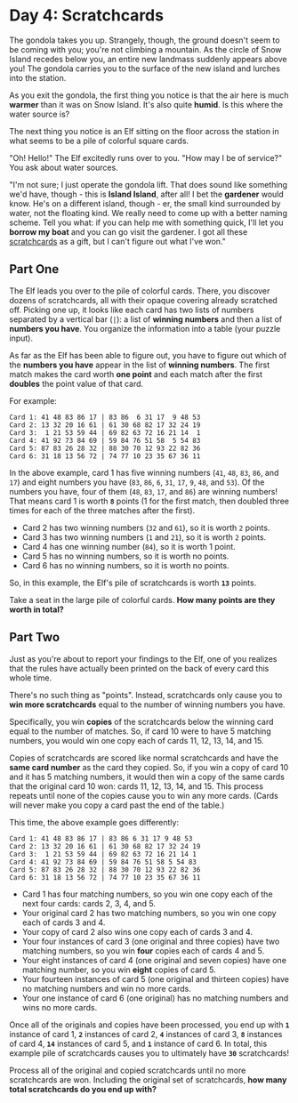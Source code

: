 # Day 4: Scratchcards

The gondola takes you up. Strangely, though, the ground doesn't seem to be
coming with you; you're not climbing a mountain. As the circle of Snow Island
recedes below you, an entire new landmass suddenly appears above you! The
gondola carries you to the surface of the new island and lurches into the
station.

As you exit the gondola, the first thing you notice is that the air here is much
**warmer** than it was on Snow Island. It's also quite **humid**. Is this where
the water source is?

The next thing you notice is an Elf sitting on the floor across the station in
what seems to be a pile of colorful square cards.

"Oh! Hello!" The Elf excitedly runs over to you. "How may I be of service?" You
ask about water sources.

"I'm not sure; I just operate the gondola lift. That does sound like something
we'd have, though - this is **Island Island**, after all! I bet the **gardener**
would know. He's on a different island, though - er, the small kind surrounded
by
water, not the floating kind. We really need to come up with a better naming
scheme. Tell you what: if you can help me with something quick, I'll let you
**borrow my boat** and you can go visit the gardener. I got all these
[scratchcards] as a gift, but I can't figure out what I've won."

## Part One

The Elf leads you over to the pile of colorful cards. There, you discover dozens
of scratchcards, all with their opaque covering already scratched off. Picking
one up, it looks like each card has two lists of numbers separated by a vertical
bar (`|`): a list of **winning numbers** and then a list of **numbers you
have**. You organize the information into a table (your puzzle input).

As far as the Elf has been able to figure out, you have to figure out which of
the **numbers you have** appear in the list of **winning numbers**. The first
match makes the card worth **one point** and each match after the first
**doubles** the point value of that card.

For example:

```text
Card 1: 41 48 83 86 17 | 83 86  6 31 17  9 48 53
Card 2: 13 32 20 16 61 | 61 30 68 82 17 32 24 19
Card 3:  1 21 53 59 44 | 69 82 63 72 16 21 14  1
Card 4: 41 92 73 84 69 | 59 84 76 51 58  5 54 83
Card 5: 87 83 26 28 32 | 88 30 70 12 93 22 82 36
Card 6: 31 18 13 56 72 | 74 77 10 23 35 67 36 11
```

In the above example, card 1 has five winning numbers (`41`, `48`, `83`, `86`,
and `17`)
and eight numbers you have (`83`, `86`, `6`, `31`, `17`, `9`, `48`, and `53`).
Of the numbers
you have, four of them (`48`, `83`, `17`, and `86`) are winning numbers! That
means card
1 is worth **`8`** points (1 for the first match, then doubled three times for
each of
the three matches after the first).

* Card 2 has two winning numbers (`32` and `61`), so it is worth `2` points.
* Card 3 has two winning numbers (`1` and `21`), so it is worth `2` points.
* Card 4 has one winning number (`84`), so it is worth 1 point.
* Card 5 has no winning numbers, so it is worth no points.
* Card 6 has no winning numbers, so it is worth no points.

So, in this example, the Elf's pile of scratchcards is worth **`13`** points.

Take a seat in the large pile of colorful cards. **How many points are they
worth in total?**

## Part Two

Just as you're about to report your findings to the Elf, one of you realizes
that the rules have actually been printed on the back of every card this whole
time.

There's no such thing as "points". Instead, scratchcards only cause you to **win
more scratchcards** equal to the number of winning numbers you have.

Specifically, you win **copies** of the scratchcards below the winning card equal
to the number of matches. So, if card 10 were to have 5 matching numbers, you
would win one copy each of cards 11, 12, 13, 14, and 15.

Copies of scratchcards are scored like normal scratchcards and have the **same
card number** as the card they copied. So, if you win a copy of card 10 and it
has 5 matching numbers, it would then win a copy of the same cards that the
original card 10 won: cards 11, 12, 13, 14, and 15. This process repeats until
none of the copies cause you to win any more cards. (Cards will never make you
copy a card past the end of the table.)

This time, the above example goes differently:

```text
Card 1: 41 48 83 86 17 | 83 86 6 31 17 9 48 53
Card 2: 13 32 20 16 61 | 61 30 68 82 17 32 24 19
Card 3:  1 21 53 59 44 | 69 82 63 72 16 21 14 1
Card 4: 41 92 73 84 69 | 59 84 76 51 58 5 54 83
Card 5: 87 83 26 28 32 | 88 30 70 12 93 22 82 36
Card 6: 31 18 13 56 72 | 74 77 10 23 35 67 36 11
```

* Card 1 has four matching numbers, so you win one copy each of the next four
  cards: cards 2, 3, 4, and 5.
* Your original card 2 has two matching numbers, so you win one copy each of
  cards 3 and 4.
* Your copy of card 2 also wins one copy each of cards 3 and 4.
* Your four instances of card 3 (one original and three copies) have two
  matching numbers, so you win **four** copies each of cards 4 and 5.
* Your eight instances of card 4 (one original and seven copies) have one
 matching number, so you win **eight** copies of card 5.
* Your fourteen instances of card 5 (one original and thirteen copies) have no
  matching numbers and win no more cards.
* Your one instance of card 6 (one original) has no matching numbers and wins no
  more cards.

Once all of the originals and copies have been processed, you end up with **`1`**
instance of card 1, **`2`** instances of card 2, **`4`** instances of card 3,
**`8`** instances of card 4, **`14`** instances of card 5, and **`1`** instance
of card 6. In total, this example pile of scratchcards causes you to ultimately
have **`30`** scratchcards!

Process all of the original and copied scratchcards until no more scratchcards
are won. Including the original set of scratchcards, **how many total
scratchcards do you end up with?**

[scratchcards]: https://en.wikipedia.org/wiki/Scratchcard
